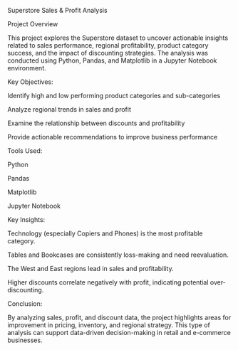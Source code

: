 Superstore Sales & Profit Analysis


Project Overview


This project explores the Superstore dataset to uncover actionable insights related to sales performance, regional profitability, product category success, and the impact of discounting strategies. The analysis was conducted using Python, Pandas, and Matplotlib in a Jupyter Notebook environment.

Key Objectives:

Identify high and low performing product categories and sub-categories

Analyze regional trends in sales and profit

Examine the relationship between discounts and profitability

Provide actionable recommendations to improve business performance

Tools Used:

Python

Pandas

Matplotlib

Jupyter Notebook

Key Insights:

Technology (especially Copiers and Phones) is the most profitable category.

Tables and Bookcases are consistently loss-making and need reevaluation.

The West and East regions lead in sales and profitability.

Higher discounts correlate negatively with profit, indicating potential over-discounting.

Conclusion:

By analyzing sales, profit, and discount data, the project highlights areas for improvement in pricing, inventory, and regional strategy. This type of analysis can support data-driven decision-making in retail and e-commerce businesses.

